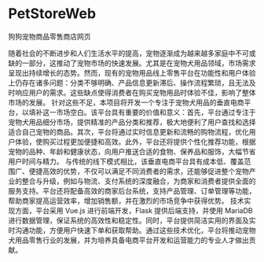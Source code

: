 # PetStoreWeb

狗狗宠物商品零售商店网页

随着社会的不断进步和人们生活水平的提高，宠物逐渐成为越来越多家庭中不可或缺的一部分，这推动了宠物市场的快速发展。尤其是在宠物犬用品领域，市场需求呈现出持续增长的态势。然而，现有的宠物用品线上零售平台在功能性和用户体验上仍存在诸多问题：分类不够明确、产品信息更新滞后、操作流程繁琐，且无法及时响应用户的需求。这些缺点使得消费者在购买宠物用品时体验不佳，影响了整体市场的发展。
针对这些不足，本项目将开发一个专注于宠物犬用品的垂直电商平台，以填补这一市场空白。该平台具有重要的价值和意义：首先，平台通过专注于宠物犬用品细分市场，提供精准的产品分类和推荐，极大地便利了用户查找和选择适合自己宠物的商品。其次，平台将通过实时信息更新和流畅的购物流程，优化用户体验，使购买过程更加便捷和高效。此外，平台还将提供个性化推荐功能，根据宠物的品种、年龄和健康状态，向用户推送合适的食物、保养品和服饰，大幅节省用户时间与精力。
与传统的线下模式相比，该垂直电商平台具有成本低、覆盖范围广、便捷高效的优势，不仅可以满足不同消费者的需求，还能够促进整个宠物产业的整合与升级，例如与物流、支付系统的深度融合，为商家和消费者提供全面的服务支持。平台还将配备高效的商家后台系统，支持产品管理、订单管理等功能，帮助商家提高运营效率，增加销售额，并在激烈的市场竞争中获得优势。
技术实现方面，平台采用 Vue.js 进行前端开发，Flask 提供后端支持，并使用 MariaDB 进行数据管理，保证系统的高效性和稳定性。同时，平台提供简洁实用的界面及实时沟通功能，方便用户快速下单和获取帮助。通过这些技术优化，平台将推动宠物犬用品零售行业的发展，并为培养具备电商平台开发和运营能力的专业人才做出贡献。
